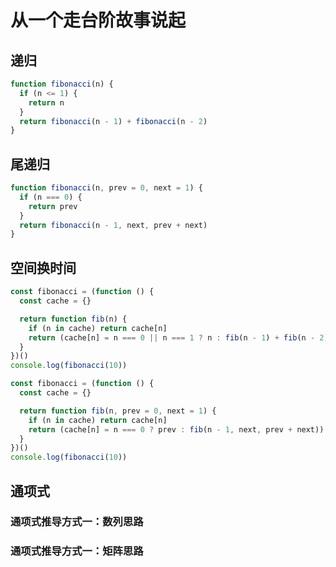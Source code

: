# 从一个走台阶故事说起

## 递归

```js
function fibonacci(n) {
  if (n <= 1) {
    return n
  }
  return fibonacci(n - 1) + fibonacci(n - 2)
}
```

## 尾递归

```js
function fibonacci(n, prev = 0, next = 1) {
  if (n === 0) {
    return prev
  }
  return fibonacci(n - 1, next, prev + next)
}
```

## 空间换时间

```js
const fibonacci = (function () {
  const cache = {}

  return function fib(n) {
    if (n in cache) return cache[n]
    return (cache[n] = n === 0 || n === 1 ? n : fib(n - 1) + fib(n - 2))
  }
})()
console.log(fibonacci(10))
```

```js
const fibonacci = (function () {
  const cache = {}

  return function fib(n, prev = 0, next = 1) {
    if (n in cache) return cache[n]
    return (cache[n] = n === 0 ? prev : fib(n - 1, next, prev + next))
  }
})()
console.log(fibonacci(10))
```

## 通项式

### 通项式推导方式一：数列思路

### 通项式推导方式一：矩阵思路

